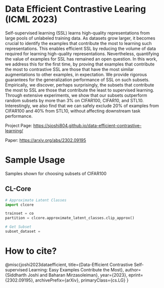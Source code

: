 # Data Efficient Contrastive Learing (ICML 2023)

Self-supervised learning (SSL) learns high-quality representations from large pools of unlabeled training data. As datasets grow larger, it becomes crucial to identify the examples that contribute the most to learning such representations. This enables efficient SSL by reducing the volume of data required for learning high-quality representations. Nevertheless, quantifying the value of examples for SSL has remained an open question. In this work, we address this for the first time, by proving that examples that contribute the most to contrastive SSL are those that have the most similar augmentations to other examples, in expectation. We provide rigorous guarantees for the generalization performance of SSL on such subsets. Empirically, we discover, perhaps surprisingly, the subsets that contribute the most to SSL are those that contribute the least to supervised learning. Through extensive experiments, we show that our subsets outperform random subsets by more than 3% on CIFAR100, CIFAR10, and STL10. Interestingly, we also find that we can safely exclude 20% of examples from CIFAR100 and 40% from STL10, without affecting downstream task performance.

Project Page: https://sjoshi804.github.io/data-efficient-contrastive-learning/

Paper: https://arxiv.org/abs/2302.09195

# Sample Usage

Samples shown for choosing subsets of CIFAR100 

## CL-Core 

```python
# Approximate Latent Classes
import clcore 

trainset = co
partition = clcore.approximate_latent_classes.clip_approx()

# Get Subset
subset_dataset = 
```


# How to cite?

@misc{joshi2023dataefficient,
      title={Data-Efficient Contrastive Self-supervised Learning: Easy Examples Contribute the Most}, 
      author={Siddharth Joshi and Baharan Mirzasoleiman},
      year={2023},
      eprint={2302.09195},
      archivePrefix={arXiv},
      primaryClass={cs.LG}
}